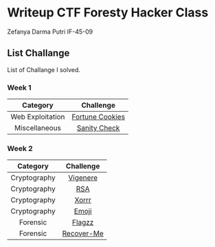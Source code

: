 # Writeup CTF Foresty Hacker Class
Zefanya Darma Putri
IF-45-09

## List Challange
List of Challange I solved.

### Week 1
|Category|Challenge|
|:------:|:-------:|
| Web Exploitation | [Fortune Cookies](https://github.com/Valcar-ies/Writeup-CTF-Foresty-Hacker-Class/tree/e239f92ff897106e2d424d22add1d24be4b65e64/Fortune%20Cookies)|
| Miscellaneous | [Sanity Check](https://github.com/Valcar-ies/Writeup-CTF-Foresty-Hacker-Class/blob/553966c6d2cf514c500fb17feebdddce22d18dab/Miscellaneous/README.md)|

### Week 2
|Category|Challenge|
|:------:|:-------:|
| Cryptography | [Vigenere](Cryptography/Vigenere.md)|
| Cryptography | [RSA](Cryptography/RSA.md)|
| Cryptography | [Xorrr](Cryptography/Xorr.md)|
| Cryptography | [Emoji](Cryptography/Emoji.md)|
| Forensic | [Flagzz](https://github.com/Valcar-ies/Writeup-CTF-Foresty-Hacker-Class/blob/main/Forensic/Flagzz.md) |
| Forensic | [Recover-Me](https://github.com/Valcar-ies/Writeup-CTF-Foresty-Hacker-Class/blob/main/Forensic/Recover-Me.md) |

